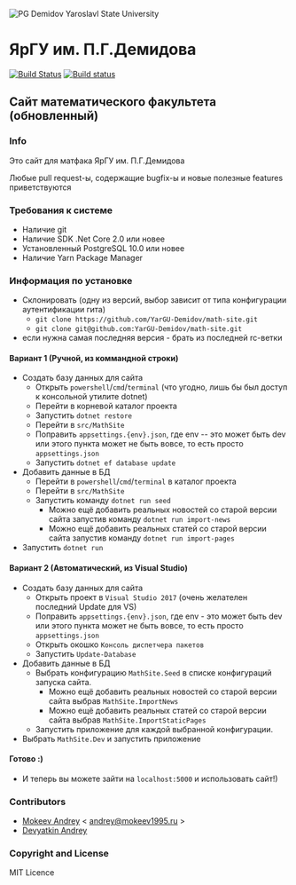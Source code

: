 ![PG Demidov Yaroslavl State University](https://upload.wikimedia.org/wikipedia/ru/2/28/Logo_demidovskiy_universitet.png)
# ЯрГУ им. П.Г.Демидова
[![Build Status](https://travis-ci.org/YarGU-Demidov/math-site.svg?branch=rc-1.0.0)](https://travis-ci.org/YarGU-Demidov/math-site)
[![Build status](https://ci.appveyor.com/api/projects/status/6uowqp6ypc6o1of3/branch/rc-1.0.0?svg=true)](https://ci.appveyor.com/project/mokeev1995/math-site/branch/rc-1.0.0)
## Сайт математического факультета (обновленный)

### Info

Это сайт для матфака ЯрГУ им. П.Г.Демидова 

Любые pull request-ы, содержащие bugfix-ы и новые полезные features приветствуются

### Требования к системе

* Наличие git
* Наличие SDK .Net Core 2.0 или новее
* Установленный PostgreSQL 10.0 или новее
* Наличие Yarn Package Manager

### Информация по установке

* Склонировать (одну из версий, выбор зависит от типа конфигурации аутентификации гита)
  * `git clone https://github.com/YarGU-Demidov/math-site.git`
  * `git clone git@github.com:YarGU-Demidov/math-site.git`
* если нужна самая последняя версия - брать из последней rc-ветки

#### Вариант 1 (Ручной, из коммандной строки)

* Создать базу данных для сайта
  * Открыть `powershell`/`cmd`/`terminal` (что угодно, лишь бы был доступ к консольной утилите dotnet)
  * Перейти в корневой каталог проекта
  * Запустить `dotnet restore`
  * Перейти в `src/MathSite`
  * Поправить `appsettings.{env}.json`, где env -- это может быть dev или этого пункта может не быть вовсе, то есть просто `appsettings.json`
  * Запустить `dotnet ef database update`
* Добавить данные в БД
  * Перейти в `powershell`/`cmd`/`terminal` в каталог проекта
  * Перейти в `src/MathSite`
  * Запустить команду `dotnet run seed`
    * Можно ещё добавить реальных новостей со старой версии сайта запустив команду `dotnet run import-news`
    * Можно ещё добавить реальных статей со старой версии сайта запустив команду `dotnet run import-pages`
* Запустить `dotnet run`

#### Вариант 2 (Автоматический, из Visual Studio)

* Создать базу данных для сайта
  * Открыть проект в `Visual Studio 2017` (очень желателен последний Update для VS)
  * Поправить `appsettings.{env}.json`, где env - это может быть dev или этого пункта может не быть вовсе, то есть просто `appsettings.json`
  * Открыть окошко `Консоль диспетчера пакетов`
  * Запустить `Update-Database`
* Добавить данные в БД
  * Выбрать конфигурацию `MathSite.Seed` в списке конфигураций запуска сайта.
    * Можно ещё добавить реальных новостей со старой версии сайта выбрав `MathSite.ImportNews`
    * Можно ещё добавить реальных статей со старой версии сайта выбрав `MathSite.ImportStaticPages`
  * Запустить приложение для каждой выбранной конфигурации.
* Выбрать `MathSite.Dev` и запустить приложение

#### Готово :)
  
* И теперь вы можете зайти на `localhost:5000` и использовать сайт!)

### Contributors

* [Mokeev Andrey](http://mokeev1995.ru) \< andrey@mokeev1995.ru >
* [Devyatkin Andrey](https://vk.com/id16824326)

### Copyright and License

MIT Licence
